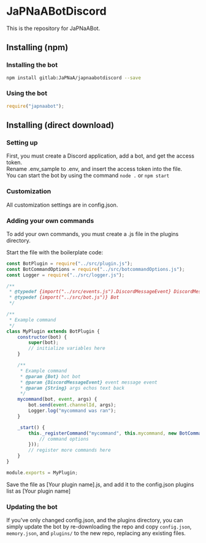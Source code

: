 # JaPNaABotDiscord
This is the repository for JaPNaABot.


## Installing (npm)
### Installing the bot
```sh
npm install gitlab:JaPNaA/japnaabotdiscord --save
```
### Using the bot
```javascript
require("japnaabot");
```

## Installing (direct download)
### Setting up
First, you must create a Discord application, add a bot, and get the access token. <br>
Rename .env\_sample to .env, and insert the access token into the file. <br>
You can start the bot by using the command `node .` or `npm start`

### Customization
All customization settings are in config.json.

### Adding your own commands
To add your own commands, you must create a .js file in the plugins directory.

Start the file with the boilerplate code:
```javascript
const BotPlugin = require("../src/plugin.js");
const BotCommandOptions = require("../src/botcommandOptions.js");
const Logger = require("../src/logger.js");

/**
 * @typedef {import("../src/events.js").DiscordMessageEvent} DiscordMessageEvent
 * @typedef {import("../src/bot.js")} Bot
 */

/**
 * Example command
 */
class MyPlugin extends BotPlugin {
    constructor(bot) {
        super(bot);
        // initialize variables here
    }

    /**
     * Example command
     * @param {Bot} bot bot
     * @param {DiscordMessageEvent} event message event
     * @param {String} args echos text back
     */
    mycommand(bot, event, args) {
        bot.send(event.channelId, args);
        Logger.log("mycommand was ran");
    }

    _start() {
        this._registerCommand("mycommand", this.mycommand, new BotCommandOptions({
            // command options
        }));
        // register more commands here
    }
}

module.exports = MyPlugin;
```

Save the file as [Your plugin name].js, and add it to the config.json plugins list as [Your plugin name]

### Updating the bot
If you've only changed config.json, and the plugins directory, you can simply
update the bot by re-downloading the repo and copy `config.json`, 
`memory.json`, and `plugins/` to the new repo, replacing any existing files.